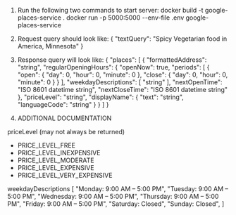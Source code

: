 1) Run the following two commands to start server:
docker build -t google-places-service .
docker run -p 5000:5000 --env-file .env google-places-service

2) Request query should look like:
{
  "textQuery": "Spicy Vegetarian food in America, Minnesota"
}

3) Response query will look like:
{
  "places": [
    {
      "formattedAddress": "string",
      "regularOpeningHours": {
        "openNow": true,
        "periods": [
          {
            "open": {
              "day": 0,
              "hour": 0,
              "minute": 0
            },
            "close": {
              "day": 0,
              "hour": 0,
              "minute": 0
            }
          }
        ],
        "weekdayDescriptions": [
          "string"
        ],
        "nextOpenTime": "ISO 8601 datetime string",
        "nextCloseTime": "ISO 8601 datetime string"
      },
      "priceLevel": "string",
      "displayName": {
        "text": "string",
        "languageCode": "string"
      }
    }
  ]
}

4) ADDITIONAL DOCUMENTATION

priceLevel (may not always be returned)
- PRICE_LEVEL_FREE
- PRICE_LEVEL_INEXPENSIVE
- PRICE_LEVEL_MODERATE
- PRICE_LEVEL_EXPENSIVE
- PRICE_LEVEL_VERY_EXPENSIVE

weekdayDescriptions
[
    "Monday: 9:00 AM – 5:00 PM",
    "Tuesday: 9:00 AM – 5:00 PM",
    "Wednesday: 9:00 AM – 5:00 PM",
    "Thursday: 9:00 AM – 5:00 PM",
    "Friday: 9:00 AM – 5:00 PM",
    "Saturday: Closed",
    "Sunday: Closed",
]